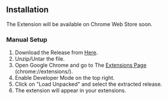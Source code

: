 ## Installation

The Extension will be available on Chrome Web Store soon.

### Manual Setup 

1. Download the Release from [Here](https://github.com/natsudragneel-x/GNews/releases/download/Development/gnews.zip).
2. Unzip/Untar the file.
2. Open Google Chrome and go to The [Extensions Page](chrome://extensions/) (chrome://extensions/).
3. Enable Developer Mode on the top right.
4. Click on "Load Unpacked" and select the extracted release.
5. The extension will appear in your extensions.
